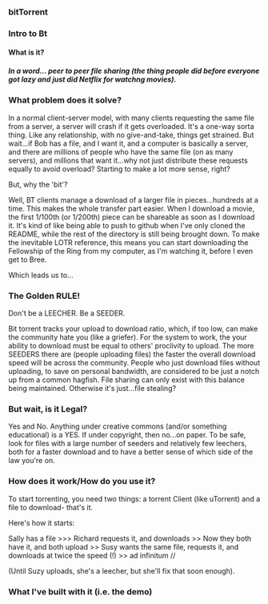 ### bitTorrent

### Intro to Bt

#### What is it?

##### In a word... peer to peer file sharing (the thing people did before everyone got lazy and just did Netflix for watchng movies). 

### What problem does it solve?

In a normal client-server model, with many clients requesting the same file from a server, a server will crash if it gets overloaded. It's a one-way sorta thing. Like any relationship, with no give-and-take, things get strained. But wait...if Bob has a file, and I want it, and a computer is basically a server, and there are millions of people who have the same file (on as many servers), and millions that want it...why not just distribute these requests equally to avoid overload? Starting to make a lot more sense, right?

But, why the 'bit'?

Well, BT clients manage a download of a larger file in pieces...hundreds at a time. This makes the whole transfer part easier. When I download a movie, the first 1/100th (or 1/200th) piece can be shareable as soon as I download it. It's kind of like being able to push to github when I've only cloned the README, while the rest of the directory is still being brought down. To make the inevitable LOTR reference, this means you can start downloading the Fellowship of the Ring from my computer, as I'm watching it, before I even get to Bree.

Which leads us to...

### The Golden RULE!

Don't be a LEECHER. Be a SEEDER.

Bit torrent tracks your upload to download ratio, which, if too low, can make the community hate you (like a griefer). For the system to work, the your ability to download must be equal to others' proclivity to upload. The more SEEDERS there are (people uploading files) the faster the overall download speed will be across the community. People who just download files without uploading, to save on personal bandwidth, are considered to be just a notch up from a common hagfish. File sharing can only exist with this balance being maintained. Otherwise it's just...file stealing?

### But wait, is it Legal?

Yes and No. Anything under creative commons (and/or something educational) is a YES. If under copyright, then no...on paper. To be safe, look for files with a large number of seeders and relatively few leechers, both for a faster download and to have a better sense of which side of the law you're on. 

### How does it work/How do you use it?

To start torrenting, you need two things: a torrent Client (like uTorrent) and a file to download- that's it. 

Here's how it starts: 

Sally has a file >>> Richard requests it, and downloads >> Now they both have it, and both upload >> Susy wants the same file, requests it, and downloads at twice the speed (!) >> ad infinitum //

(Until Suzy uploads, she's a leecher, but she'll fix that soon enough).

### What I've built with it (i.e. the demo)

